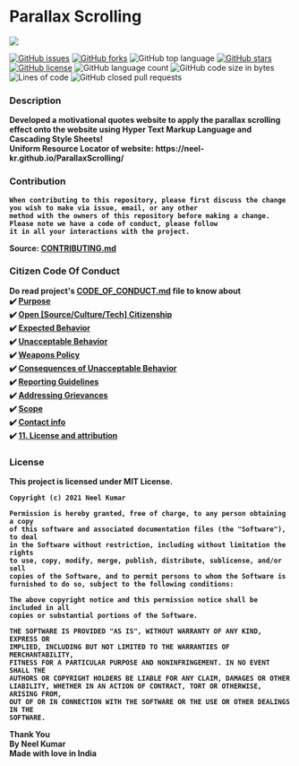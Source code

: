 <!----------------------------------------------------------------------------------------------------------------------------------------------------------------------->
<h1>Parallax Scrolling</h1>
<img src="https://user-images.githubusercontent.com/75318831/118118565-b7210800-b40a-11eb-90d6-3366248c0c95.png">
<p align="left">
<a href="https://github.com/Neel-Kr/ParallaxScrolling/issues"><img alt="GitHub issues" src="https://img.shields.io/github/issues/Neel-Kr/ParallaxScrolling?color=0F00FF&style=for-the-badge"></a>
<a href="https://github.com/Neel-Kr/ParallaxScrolling/network"><img alt="GitHub forks" src="https://img.shields.io/github/forks/Neel-Kr/ParallaxScrolling?color=C326D8&style=for-the-badge"></a>
<img alt="GitHub top language" src="https://img.shields.io/github/languages/top/Neel-Kr/ParallaxScrolling?color=FD0247&style=for-the-badge">
<a href="https://github.com/Neel-Kr/ParallaxScrolling/stargazers"><img alt="GitHub stars" src="https://img.shields.io/github/stars/Neel-Kr/ParallaxScrolling?color=4CEA0C&style=for-the-badge"></a>
<a href="https://github.com/Neel-Kr/ParallaxScrolling/blob/main/LICENSE"><img alt="GitHub license" src="https://img.shields.io/github/license/Neel-Kr/ParallaxScrolling?color=53E3C4&style=for-the-badge"></a> <img alt="GitHub language count" src="https://img.shields.io/github/languages/count/Neel-Kr/ParallaxScrolling?color=A653E3&style=for-the-badge"> 
<img alt="GitHub code size in bytes" src="https://img.shields.io/github/languages/code-size/Neel-Kr/ParallaxScrolling?color=FD7802&style=for-the-badge">
  <img alt="Lines of code" src="https://img.shields.io/tokei/lines/github/Neel-Kr/ParallaxScrolling?color=0283FD&label=Total%20lines%20of%20code&style=for-the-badge">
  <img alt="GitHub closed pull requests" src="https://img.shields.io/github/issues-pr-closed-raw/Neel-Kr/ParallaxScrolling?color=430058&style=for-the-badge">
</p>
<!----------------------------------------------------------------------------------------------------------------------------------------------------------------------->
<h3>Description</h3>
<p>
  <b>Developed a motivational quotes website to apply the parallax scrolling effect onto the website using Hyper Text Markup Language and Cascading Style Sheets!<br>
Uniform Resource Locator of website: https://neel-kr.github.io/ParallaxScrolling/</b>
</p>
<!----------------------------------------------------------------------------------------------------------------------------------------------------------------------->
<h3>Contribution</h3>
<p>
  <b>
    
    When contributing to this repository, please first discuss the change you wish to make via issue, email, or any other
    method with the owners of this repository before making a change. Please note we have a code of conduct, please follow
    it in all your interactions with the project.
  </b>
  <b>Source: <a href="https://github.com/Neel-Kr/ParallaxScrolling/blob/main/CONTRIBUTING.md">CONTRIBUTING.md</a></b>
</p>
<!----------------------------------------------------------------------------------------------------------------------------------------------------------------------->
<h3>Citizen Code Of Conduct</h3>
<p>
  <b>
   Do read project's <a href="https://github.com/Neel-Kr/ParallaxScrolling/blob/main/CODE_OF_CONDUCT.md">CODE_OF_CONDUCT.md</a> file to know about<br>
    ✔️ <a href="https://github.com/Neel-Kr/ParallaxScrolling/blob/main/CODE_OF_CONDUCT.md#1-purpose">Purpose</a><br>
    ✔️ <a href="https://github.com/Neel-Kr/ParallaxScrolling/blob/main/CODE_OF_CONDUCT.md#2-open-sourceculturetech-citizenship">Open [Source/Culture/Tech] Citizenship</a><br>
    ✔️ <a href="https://github.com/Neel-Kr/ParallaxScrolling/blob/main/CODE_OF_CONDUCT.md#3-expected-behavior">Expected Behavior</a><br>
    ✔️ <a href="https://github.com/Neel-Kr/ParallaxScrolling/blob/main/CODE_OF_CONDUCT.md#4-unacceptable-behavior">Unacceptable Behavior</a><br>
    ✔️ <a href="https://github.com/Neel-Kr/ParallaxScrolling/blob/main/CODE_OF_CONDUCT.md#5-weapons-policy">Weapons Policy</a><br>
    ✔️ <a href="https://github.com/Neel-Kr/ParallaxScrolling/blob/main/CODE_OF_CONDUCT.md#6-consequences-of-unacceptable-behavior">Consequences of Unacceptable Behavior</a><br>
    ✔️ <a href="https://github.com/Neel-Kr/ParallaxScrolling/blob/main/CODE_OF_CONDUCT.md#7-reporting-guideli">Reporting Guidelines</a><br>
    ✔️ <a href="https://github.com/Neel-Kr/ParallaxScrolling/blob/main/CODE_OF_CONDUCT.md#8-addressing-grievances">Addressing Grievances</a><br>
    ✔️ <a href="https://github.com/Neel-Kr/ParallaxScrolling/blob/main/CODE_OF_CONDUCT.md#9-scope">Scope</a><br>
    ✔️ <a href="https://github.com/Neel-Kr/ParallaxScrolling/blob/main/CODE_OF_CONDUCT.md#10-contact-info">Contact info</a><br>
    ✔️ <a href="https://github.com/Neel-Kr/ParallaxScrolling/blob/main/CODE_OF_CONDUCT.md#11-license-and-attribution">11. License and attribution</a><br>
  </b>
</p>
<!--------------------------------------------------------------------------------------------------------------------------------------------------------------------------->
<h3>License</h3>
<p>
  <b>
    This project is licensed under MIT License.

    Copyright (c) 2021 Neel Kumar

    Permission is hereby granted, free of charge, to any person obtaining a copy
    of this software and associated documentation files (the "Software"), to deal
    in the Software without restriction, including without limitation the rights
    to use, copy, modify, merge, publish, distribute, sublicense, and/or sell
    copies of the Software, and to permit persons to whom the Software is
    furnished to do so, subject to the following conditions:

    The above copyright notice and this permission notice shall be included in all
    copies or substantial portions of the Software.

    THE SOFTWARE IS PROVIDED "AS IS", WITHOUT WARRANTY OF ANY KIND, EXPRESS OR
    IMPLIED, INCLUDING BUT NOT LIMITED TO THE WARRANTIES OF MERCHANTABILITY,
    FITNESS FOR A PARTICULAR PURPOSE AND NONINFRINGEMENT. IN NO EVENT SHALL THE
    AUTHORS OR COPYRIGHT HOLDERS BE LIABLE FOR ANY CLAIM, DAMAGES OR OTHER
    LIABILITY, WHETHER IN AN ACTION OF CONTRACT, TORT OR OTHERWISE, ARISING FROM,
    OUT OF OR IN CONNECTION WITH THE SOFTWARE OR THE USE OR OTHER DEALINGS IN THE
    SOFTWARE.
  </b>
</p>
<!--------------------------------------------------------------------------------------------------------------------------------------------------------------------------->
<p>
  <b>Thank You<br>By Neel Kumar<br>Made with love in India</b>
</p>
